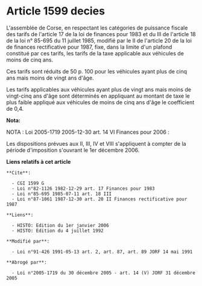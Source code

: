 # Article 1599 decies

L'assemblée de Corse, en respectant les catégories de puissance fiscale des tarifs de l'article 17 de la loi de finances pour
1983 et du III de l'article 18 de la loi n° 85-695 du 11 juillet 1985, modifié par le II de l'article 20 de la loi de
finances rectificative pour 1987, fixe, dans la limite d'un plafond constitué par ces tarifs, les tarifs de la taxe
applicable aux véhicules de moins de cinq ans.

Ces tarifs sont réduits de 50 p. 100 pour les véhicules ayant plus de cinq ans mais moins de vingt ans d'âge.

Les tarifs applicables aux véhicules ayant plus de vingt ans mais moins de vingt-cinq ans d'âge sont déterminés en appliquant
au montant de taxe le plus faible appliqué aux véhicules de moins de cinq ans d'âge le coefficient de 0,4.

**Nota:**

NOTA : Loi 2005-1719 2005-12-30 art. 14 VI Finances pour 2006 :

Les dispositions prévues aux II, III, IV et VIII s'appliquent à compter de la période d'imposition s'ouvrant le 1er décembre
2006.

**Liens relatifs à cet article**

	**Cite**:

	  - CGI 1599 G
	  - Loi n°82-1126 1982-12-29 art. 17 Finances pour 1983
	  - Loi n°85-695 1985-07-11 art. 18 III
	  - Loi n°87-1061 1987-12-30 art. 20 II Finances rectificative pour 1987

	**Liens**:

	  - HISTO: Edition du 1er janvier 2006
	  - HISTO: Edition du 4 juillet 1992

	**Modifié par**:

	  - Loi n°91-426 1991-05-13 art. 2, art. 87, art. 89 JORF 14 mai 1991

	**Abrogé par**:

	  - Loi n°2005-1719 du 30 décembre 2005 - art. 14 (V) JORF 31 décembre 2005
